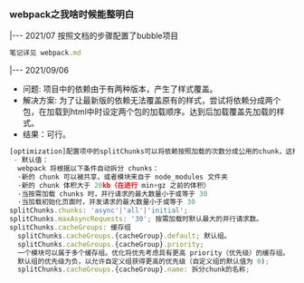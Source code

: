 ### webpack之我啥时候能整明白

|--- 2021/07 按照文档的步骤配置了bubble项目

```js
笔记详见 webpack.md
```
|--- 2021/09/06

- 问题: 项目中的依赖由于有两种版本，产生了样式覆盖。
- 解决方案: 为了让最新版的依赖无法覆盖原有的样式，尝试将依赖分成两个包，在加载到html中时设定两个包的加载顺序。达到后加载覆盖先加载的样式。
- 结果：可行。

```js
[optimization]配置项中的splitChunks可以将依赖按照加载的次数分成公用的chunk，这样可以避免重复依赖。
 - 默认值：
  webpack 将根据以下条件自动拆分 chunks：
  ·新的 chunk 可以被共享，或者模块来自于 node_modules 文件夹
  ·新的 chunk 体积大于 20kb（在进行 min+gz 之前的体积）
  ·当按需加载 chunks 时，并行请求的最大数量小于或等于 30
  ·当加载初始化页面时，并发请求的最大数量小于或等于 30
splitChunks.chunks: 'async'|'all'|'initial'; 
splitChunks.maxAsyncRequests: '30'; 按需加载时默认最大的并行请求数。
splitChunks.cacheGroups: 缓存组
  splitChunks.cacheGroups.{cacheGroup}.default; 默认组。
  splitChunks.cacheGroups.{cacheGroup}.priority;
  一个模块可以属于多个缓存组。优化将优先考虑具有更高 priority（优先级）的缓存组。
  默认组的优先级为负，以允许自定义组获得更高的优先级（自定义组的默认值为 0);
  splitChunks.cacheGroups.{cacheGroup}.name: 拆分chunk的名称;
```
